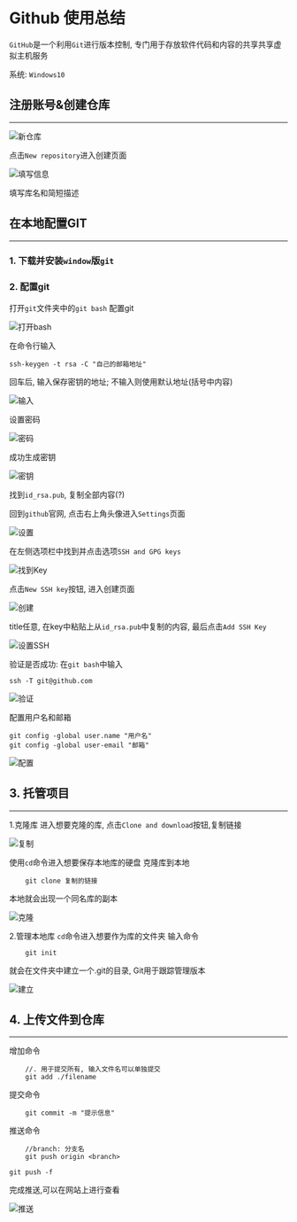 # Github 使用总结

`GitHub`是一个利用`Git`进行版本控制, 专门用于存放软件代码和内容的共享共享虚拟主机服务

系统: `Windows10`

## 注册账号&创建仓库
***

![新仓库](images/createNewRepository.PNG)

点击`New repository`进入创建页面

![填写信息](images/nameAndDescription.PNG)

填写库名和简短描述

## 在本地配置GIT
***

### 1. 下载并安装`window`版`git`

### 2. 配置git
打开`git`文件夹中的`git bash`
配置git

![打开bash](images/setting1.PNG)

在命令行输入 
```
ssh-keygen -t rsa -C "自己的邮箱地址"

```


回车后, 输入保存密钥的地址; 不输入则使用默认地址(括号中内容)

![输入](images/setting2.PNG)

设置密码

![密码](images/setting3.PNG)

成功生成密钥

![密钥](images/setting4.PNG)

找到`id_rsa.pub`, 复制全部内容(?)

回到`github`官网, 点击右上角头像进入`Settings`页面

![设置](images/settings.PNG)

在左侧选项栏中找到并点击选项`SSH and GPG keys`

![找到Key](images/findKey.PNG)

点击`New SSH key`按钮, 进入创建页面

![创建](images/newKey.PNG)

title任意, 在key中粘贴上从`id_rsa.pub`中复制的内容, 最后点击`Add SSH Key`

![设置SSH](images/setKey.PNG)

验证是否成功: 在`git bash`中输入
```
ssh -T git@github.com
```

![验证](images/setting5.PNG)

配置用户名和邮箱
```
git config -global user.name "用户名"
git config -global user-email "邮箱"
```
![配置](images/setting6.PNG)

## 3. 托管项目
***
1.克隆库
进入想要克隆的库, 点击`Clone and download`按钮,复制链接

![复制](images/link.PNG)

使用`cd`命令进入想要保存本地库的硬盘
克隆库到本地
```
    git clone 复制的链接
```
本地就会出现一个同名库的副本

![克隆](images/setting7.PNG)

2.管理本地库
`cd`命令进入想要作为库的文件夹
输入命令
```
    git init
```
就会在文件夹中建立一个.git的目录, Git用于跟踪管理版本

![建立](images/gitInit.PNG)

## 4. 上传文件到仓库
***
增加命令
```
    //. 用于提交所有, 输入文件名可以单独提交
    git add ./filename
```
提交命令
```
    git commit -m "提示信息"
```
推送命令
```
    //branch: 分支名
    git push origin <branch>
```
`git push -f`

完成推送,可以在网站上进行查看

![推送](images/push.PNG)